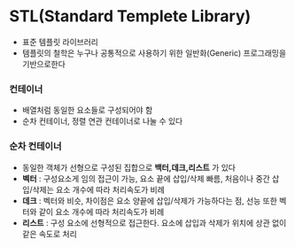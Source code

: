 # STL(Standard Templete Library)

- 표준 템플릿 라이브러리
- 템플릿의 철학은 누구나 공통적으로 사용하기 위한 일반화(Generic) 프로그래밍을 기반으로한다

### 컨테이너

- 배열처럼 동일한 요소들로 구성되어야 함
- 순차 컨테이너, 정렬 연관 컨테이너로 나눌 수 있다

### 순차 컨테이너

- 동일한 객체가 선형으로 구성된 집합으로 **백터,데크,리스트** 가 있다
- **벡터** : 구성요소게 임의 접근이 가능, 요소 끝에 삽입/삭제 빠름, 처음이나 중간 삽입/삭제는 요소 개수에 따라 처리속도가 비례
- **데크** : 벡터와 비슷, 차이점은 요소 양끝에 삽입/삭제가 가능하다는 점, 선능 또한 벡터와 같이 요소 개수에 따라 처리속도가 비례
- **리스트** : 구성 요소에 선형적으로 접근한다. 요소에 삽입과 삭제가 위치에 상관 없이 같은 속도로 처리

